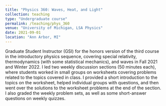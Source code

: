 ```yaml
---
title: "Physics 360: Waves, Heat, and Light"
collection: teaching
type: "Undergraduate course"
permalink: /teaching/phys_360
venue: "University of Michigan, LSA Physics"
date: 2021-09-01
location: "Ann Arbor, MI"
---
```


Graduate Student Instructor (GSI) for the honors version of the third course in the introductory physics sequence, covering special relativity, thermodynamics (with some statistical mechanics), and waves in Fall 2021 and Winter 2022. I led two weekly discussion sections (50 minutes each), where students worked in small groups on worksheets covering problems related to the topics covered in class.  I provided a short introduction to the topics on the worksheet, helped individual groups with questions, and then went over the solutions to the worksheet problems at the end of the section.  I also graded the weekly problem sets, as well as some short-answer questions on weekly quizzes.
